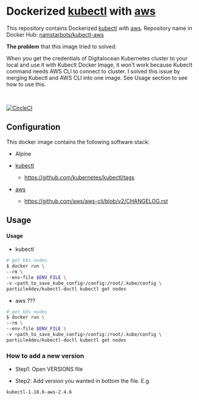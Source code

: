 # Dockerized [kubectl](https://github.com/kubernetes/kubectl) with [aws](https://github.com/aws/aws-cli)

This repository contains Dockerized [kubectl](https://github.com/kubernetes/kubectl) with [aws](https://github.com/aws/aws-cli). Repository name in Docker Hub: [namstarbots/kubectl-aws](https://hub.docker.com/r/namstarbots/kubectl-aws)

**The problem** that this image tried to solved:

When you get the credentials of Digitalocean Kubernetes cluster to your local and use it with Kubeclt Docker Image, it won't work because Kubeclt command needs AWS CLI to connect to cluster. I solved this issue by merging Kubectl and AWS CLI into one image. See Usage section to see how to use this.

<br />

[![CircleCI](https://circleci.com/gh/StarBots-NFT/docker-image-kubectl-aws/tree/master.svg?style=svg)](https://circleci.com/gh/StarBots-NFT/docker-image-kubectl-aws/tree/master)

## Configuration

This docker image contains the following software stack:

- Alpine

- [kubectl](https://github.com/kubernetes/kubectl)
    
    - https://github.com/kubernetes/kubectl/tags
    
- [aws](https://github.com/aws/aws-cli)

    - https://github.com/aws/aws-cli/blob/v2/CHANGELOG.rst

## Usage

#### Usage

- kubectl

```sh
# get k8s nodes
$ docker run \
--rm \
--env-file $ENV_FILE \
-v <path_to_save_kube_config>/config:/root/.kube/config \
particle4dev/kubectl-doctl kubectl get nodes
```

- aws ???

```sh
# get k8s nodes
$ docker run \
--rm \
--env-file $ENV_FILE \
-v <path_to_save_kube_config>/config:/root/.kube/config \
particle4dev/kubectl-doctl kubectl get nodes
```

### How to add a new version

- Step1: Open VERSIONS file

- Step2: Add version you wanted in bottom the file. E.g

```
kubectl-1.18.6-aws-2.4.6
```
